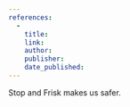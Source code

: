 ```yaml
---
references:
  -
    title: 
    link: 
    author: 
    publisher: 
    date_published: 
---
```


Stop and Frisk makes us safer.